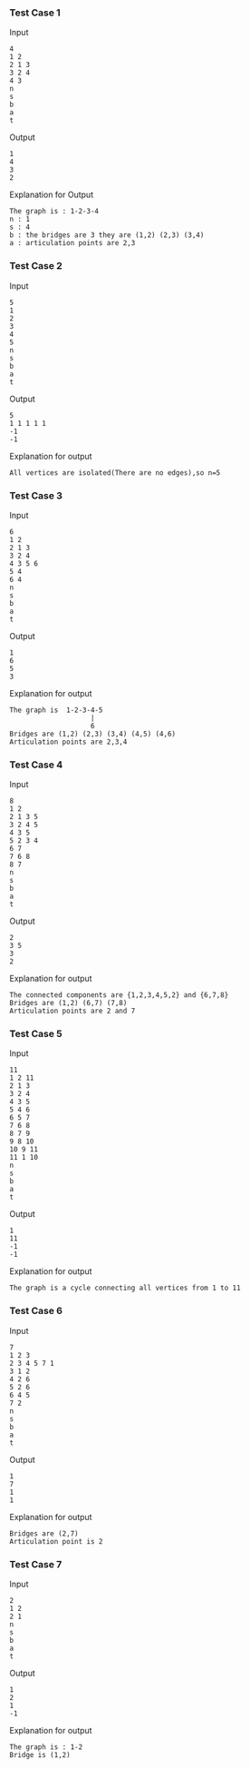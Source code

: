 ### Test Case 1

Input

```
4
1 2
2 1 3
3 2 4
4 3
n
s
b
a
t
```

Output

```
1
4
3
2
```

Explanation for Output

```
The graph is : 1-2-3-4
n : 1
s : 4
b : the bridges are 3 they are (1,2) (2,3) (3,4)
a : articulation points are 2,3
```


### Test Case 2

Input

```
5
1
2
3
4
5
n
s
b
a
t
```

Output

```
5
1 1 1 1 1
-1
-1
```

Explanation for output

```
All vertices are isolated(There are no edges),so n=5
```


### Test Case 3

Input

```
6
1 2
2 1 3
3 2 4
4 3 5 6
5 4
6 4
n
s
b
a
t
```

Output

```
1
6
5
3
```

Explanation for output

```
The graph is  1-2-3-4-5 
                    |
                    6
Bridges are (1,2) (2,3) (3,4) (4,5) (4,6)
Articulation points are 2,3,4
```


### Test Case 4

Input

```
8
1 2
2 1 3 5
3 2 4 5
4 3 5
5 2 3 4
6 7
7 6 8
8 7
n
s
b
a
t
```

Output

```
2
3 5
3
2
```

Explanation for output

```
The connected components are {1,2,3,4,5,2} and {6,7,8}
Bridges are (1,2) (6,7) (7,8)
Articulation points are 2 and 7
```


### Test Case 5

Input

```
11
1 2 11
2 1 3
3 2 4
4 3 5
5 4 6
6 5 7
7 6 8
8 7 9
9 8 10
10 9 11
11 1 10
n
s
b
a
t
```

Output

```
1
11
-1
-1
```

Explanation for output

```
The graph is a cycle connecting all vertices from 1 to 11  
```


### Test Case 6

Input

```
7
1 2 3
2 3 4 5 7 1
3 1 2
4 2 6
5 2 6
6 4 5
7 2
n
s
b
a
t
```

Output

```
1
7
1
1
```

Explanation for output

```
Bridges are (2,7)
Articulation point is 2
```


### Test Case 7

Input

```
2
1 2
2 1
n
s
b
a
t
```

Output

```
1
2
1
-1
```

Explanation for output

```
The graph is : 1-2
Bridge is (1,2)
```

